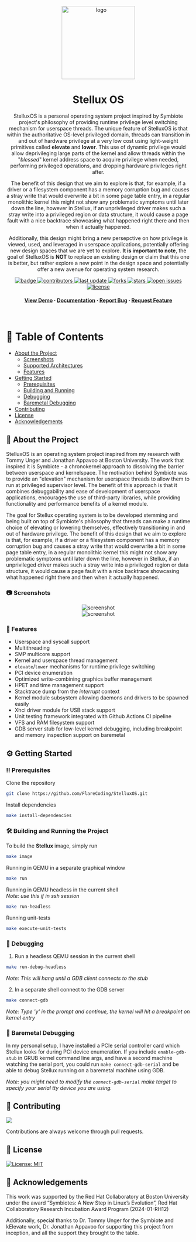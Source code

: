<div align="center">

  <img src="screenshots/usb_stick_logo.jpg" alt="logo" width="200" height="auto" />
  <h1>Stellux OS</h1>
  
  <p>
    StelluxOS is a personal operating system project inspired by Symbiote project's philosophy of providing runtime privilege
    level switching mechanism for userspace threads. The unique feature of StelluxOS is that within the authoritative OS-level
    privileged domain, threads can transition in and out of hardware privilege at a very low cost using light-weight primitives
    called <b>elevate</b> and <b>lower</b>. This use of dynamic privilege would allow deprivileging large parts of the kernel
    and allow threads within the "<i>blessed</i>" kernel address space to acquire privilege when needed, performing privileged operations,
    and dropping hardware privileges right after.
  </p>
  <p>
    The benefit of this design that we aim to explore is that, for example, if a driver or a filesystem component
    has a memory corruption bug and causes a stray write that would overwrite a bit in some page table entry, in a regular
    monolithic kernel this might not show any problematic symptoms until later down the line, however in Stellux, if an unprivileged
    driver makes such a stray write into a privileged region or data structure, it would cause a page fault with a nice backtrace
    showcasing what happened right there and then when it actually happened.
  </p>
  <p>
    Additionally, this design might bring a new persepctive on how privilege is viewed, used, and leveraged in userspace
    applications, potentially offering new design spaces that we are yet to explore. <b>It is important to note</b>, the goal
    of StelluxOS is <b>NOT</b> to replace an existing design or claim that this one is better, but rather explore a new point
    in the design space and potentially offer a new avenue for operating system research.
  </p>

  <!-- Badges -->
  <p>
    <a href="https://github.com/FlareCoding/StelluxOS/actions/workflows/ci.yml">
      <img src="https://github.com/FlareCoding/StelluxOS/actions/workflows/ci.yml/badge.svg?branch=master" alt="badge" />
    </a>
    <a href="https://github.com/FlareCoding/StelluxOS/graphs/contributors">
      <img src="https://img.shields.io/github/contributors/FlareCoding/StelluxOS" alt="contributors" />
    </a>
    <a href="">
      <img src="https://img.shields.io/github/last-commit/FlareCoding/StelluxOS" alt="last update" />
    </a>
    <a href="https://github.com/FlareCoding/StelluxOS/network/members">
      <img src="https://img.shields.io/github/forks/FlareCoding/StelluxOS" alt="forks" />
    </a>
    <a href="https://github.com/FlareCoding/StelluxOS/stargazers">
      <img src="https://img.shields.io/github/stars/FlareCoding/StelluxOS" alt="stars" />
    </a>
    <a href="https://github.com/FlareCoding/StelluxOS/issues/">
      <img src="https://img.shields.io/github/issues/FlareCoding/StelluxOS" alt="open issues" />
    </a>
    <a href="https://github.com/FlareCoding/StelluxOS/blob/master/LICENSE">
      <img src="https://img.shields.io/github/license/FlareCoding/StelluxOS.svg" alt="license" />
    </a>
  </p>
   
  <h4>
    <a href="https://github.com/FlareCoding/StelluxOS/">View Demo</a>
    <span> · </span>
    <a href="https://github.com/FlareCoding/StelluxOS">Documentation</a>
    <span> · </span>
    <a href="https://github.com/FlareCoding/StelluxOS/issues/">Report Bug</a>
    <span> · </span>
    <a href="https://github.com/FlareCoding/StelluxOS/issues/">Request Feature</a>
  </h4>
</div>

<br />

<!-- Table of Contents -->
# :book: Table of Contents

- [About the Project](#star2-about-the-project)
  * [Screenshots](#camera-screenshots)
  * [Supported Architectures](#desktop_computer-supported-architectures)
  * [Features](#dart-features)
- [Getting Started](#gear-getting-started)
  * [Prerequisites](#bangbang-prerequisites)
  * [Building and Running](#hammer_and_wrench-building-and-running-the-project)
  * [Debugging](#wrench-debugging)
  * [Baremetal Debugging](#wrench-debugging)
- [Contributing](#wave-contributing)
- [License](#newspaper-license)
- [Acknowledgements](#gem-acknowledgements)

  

<!-- About the Project -->
## :star2: About the Project
StelluxOS is an operating system project inspired from my research with Tommy Unger and Jonathan Appavoo at Boston University.
The work that inspired it is Symbiote - a chronokernel approach to dissolving the barrier between userspace and kernelspace.
The motivation behind Symbiote was to provide an "elevation" mechanism for userspace threads to allow them to run at privileged
supervisor level. The benefit of this approach is that it combines debuggability and ease of development of userspace applications,
encourages the use of third-party libraries, while providing functionality and performance benefits of a kernel module.

The goal for Stellux operating system is to be developed stemming and being built on top of Symbiote's philosophy that threads can
make a runtime choice of elevating or lowering themselves, effectively transitioning in and out of hardware privilege. The benefit
of this design that we aim to explore is that, for example, if a driver or a filesystem component has a memory corruption bug and
causes a stray write that would overwrite a bit in some page table entry, in a regular monolithic kernel this might not show any
problematic symptoms until later down the line, however in Stellux, if an unprivileged driver makes such a stray write into a
privileged region or data structure, it would cause a page fault with a nice backtrace showcasing what happened right there and then
when it actually happened.

<!-- Screenshots -->
### :camera: Screenshots

<div align="center"> 
  <img src="screenshots/stellux-run.png" alt="screenshot" />
  <br/>
  <img src="screenshots/stellux-xhci-run.png" alt="screenshot" />
</div>

<!-- Features -->
### :dart: Features

- Userspace and syscall support
- Multithreading
- SMP multicore support
- Kernel and userspace thread management
- `elevate`/`lower` mechanisms for runtime privilege switching
- PCI device enumeration
- Optimized write-combining graphics buffer management
- HPET and time management support
- Stacktrace dump from the _interrupt_ context
- Kernel module subsystem allowing daemons and drivers to be spawned easily
- Xhci driver module for USB stack support
- Unit testing framework integrated with Github Actions CI pipeline
- VFS and RAM filesystem support
- GDB server stub for low-level kernel debugging, including breakpoint and memory
  inspection support on baremetal

<!-- Getting Started -->
## :gear: Getting Started

<!-- Prerequisites -->
### :bangbang: Prerequisites

Clone the repository
```bash
git clone https://github.com/FlareCoding/StelluxOS.git
```

Install dependencies
```bash
make install-dependencies
```

<!-- Building and Running the Project -->
### :hammer_and_wrench: Building and Running the Project

To build the __Stellux__ image, simply run
```bash
make image
```

Running in QEMU in a separate graphical window
```bash
make run
```

Running in QEMU headless in the current shell<br/>
*Note: use this if in _ssh_ session*
```bash
make run-headless
```

Running unit-tests
```bash
make execute-unit-tests
```

<!-- Debugging -->
### :wrench: Debugging

1) Run a headless QEMU session in the current shell
```bash
make run-debug-headless
```
*Note: This will hang until a GDB client connects to the stub*

2) In a separate shell connect to the GDB server
```bash
make connect-gdb
```
*Note: Type 'y' in the prompt and continue, the kernel will hit a breakpoint on kernel entry*

<!-- Baremetal Debugging -->
### :wrench: Baremetal Debugging

In my personal setup, I have installed a PCIe serial controller card which
Stellux looks for during PCI device enumeration. If you include `enable-gdb-stub`
in GRUB kernel command line args, and have a second machine watching the serial port,
you could run `make connect-gdb-serial` and be able to debug Stellux running on a baremetal
machine using GDB.

*Note: you might need to modify the `connect-gdb-serial` make target to specify your serial tty device you are using.*

<!-- Contributing -->
## :wave: Contributing

<a href="https://github.com/FlareCoding/StelluxOS/graphs/contributors">
  <img src="https://contrib.rocks/image?repo=FlareCoding/StelluxOS" />
</a>

Contributions are always welcome through pull requests.

<!-- License -->
## :newspaper: License

[![License: MIT](https://img.shields.io/badge/License-MIT-yellow.svg)](https://opensource.org/licenses/MIT)


<!-- Acknowledgments -->
## :gem: Acknowledgements

This work was supported by the
Red Hat Collaboratory at Boston University under the award “Symbiotes: A New Step in Linux’s Evolution”,
Red Hat Collaboratory Research Incubation Award Program (2024-01-RH12)

Additionally, special thanks to Dr. Tommy Unger for the Symbiote and kElevate work, Dr. Jonathan Appavoo for supporting
this project from inception, and all the support they brought to the table.
